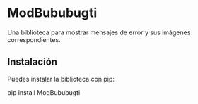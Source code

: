 # ModBububugti

Una biblioteca para mostrar mensajes de error y sus imágenes correspondientes.

## Instalación

Puedes instalar la biblioteca con pip:

pip install ModBububugti